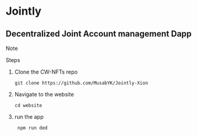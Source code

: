 # Jointly

## Decentralized Joint Account management Dapp

> [!NOTE]
> Steps

1. Clone the CW-NFTs repo
   ```
   git clone https://github.com/MusabYK/Jointly-Xion
   ```
2. Navigate to the website
   ```
   cd website
   ```
3. run the app
   ```
    npm run ded